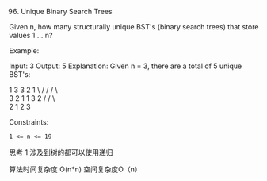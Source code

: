 96. Unique Binary Search Trees

Given n, how many structurally unique BST's (binary search trees) that store values 1 ... n?

Example:

Input: 3
Output: 5
Explanation:
Given n = 3, there are a total of 5 unique BST's:

   1         3     3      2      1
    \       /     /      / \      \
     3     2     1      1   3      2
    /     /       \                 \
   2     1         2                 3



Constraints:

    1 <= n <= 19

思考
1 涉及到树的都可以使用递归

算法时间复杂度 O(n*n) 空间复杂度O（n）

